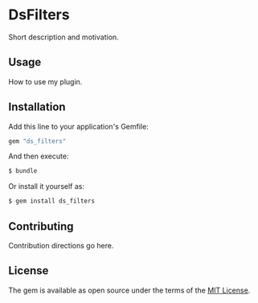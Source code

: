 # DsFilters
Short description and motivation.

## Usage
How to use my plugin.

## Installation
Add this line to your application's Gemfile:

```ruby
gem "ds_filters"
```

And then execute:
```bash
$ bundle
```

Or install it yourself as:
```bash
$ gem install ds_filters
```

## Contributing
Contribution directions go here.

## License
The gem is available as open source under the terms of the [MIT License](https://opensource.org/licenses/MIT).
